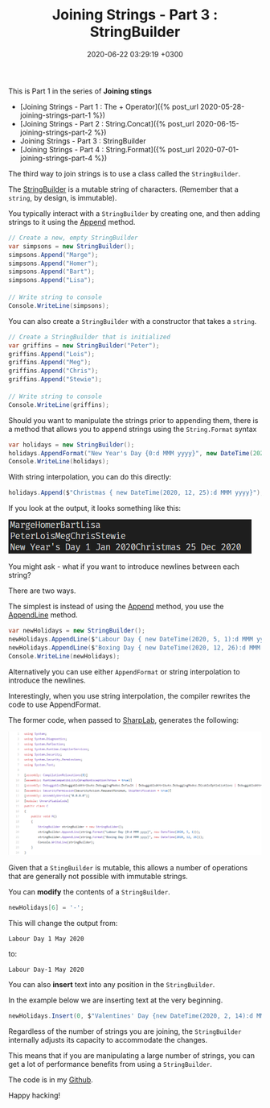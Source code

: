 ﻿---
layout: post
title: "Joining Strings - Part 3 : StringBuilder"
date: 2020-06-22 03:29:19 +0300
layout: post
categories:
  - .NET
  - Under The Hood
---

This is Part 1 in the series of **Joining stings**

* [Joining Strings - Part 1 : The + Operator]({% post_url 2020-05-28-joining-strings-part-1 %})
* [Joining Strings - Part 2 : String.Concat]({% post_url 2020-06-15-joining-strings-part-2 %})
* Joining Strings - Part 3 : StringBuilder
* [Joining Strings - Part 4 : String.Format]({% post_url 2020-07-01-joining-strings-part-4 %})

The third way to join strings is to use a class called the `StringBuilder`.

The [StringBuilder](https://docs.microsoft.com/en-us/dotnet/api/system.text.stringbuilder?view=netcore-3.1) is a mutable string of characters. (Remember that a `string`, by design, is immutable).

You typically interact with a `StringBuilder` by creating one, and then adding strings to it using the [Append](https://docs.microsoft.com/en-us/dotnet/api/system.text.stringbuilder.append?view=netcore-3.1) method.

```csharp
// Create a new, empty StringBuilder 
var simpsons = new StringBuilder();
simpsons.Append("Marge");
simpsons.Append("Homer");
simpsons.Append("Bart");
simpsons.Append("Lisa");

// Write string to console
Console.WriteLine(simpsons);
```

You can also create a `StringBuilder` with a constructor that takes a `string`.

```csharp
// Create a StringBuilder that is initialized
var griffins = new StringBuilder("Peter");
griffins.Append("Lois");
griffins.Append("Meg");
griffins.Append("Chris");
griffins.Append("Stewie");

// Write string to console
Console.WriteLine(griffins);
```

Should you want to manipulate the strings prior to appending them, there is a method that allows you to append strings using the `String.Format` syntax

```csharp
var holidays = new StringBuilder();
holidays.AppendFormat("New Year's Day {0:d MMM yyyy}", new DateTime(2020, 1, 1));
Console.WriteLine(holidays);
```

With string interpolation, you can do this directly:

```csharp
holidays.Append($"Christmas { new DateTime(2020, 12, 25):d MMM yyyy}");
```

If you look at the output, it looks something like this:

![](../images/2020/06/StringBuilderOutput.png)

You might ask - what if you want to introduce newlines between each string?

There are two ways.

The simplest is instead of using the [Append](https://docs.microsoft.com/en-us/dotnet/api/system.text.stringbuilder.append?view=netcore-3.1) method, you use the [AppendLine](https://docs.microsoft.com/en-us/dotnet/api/system.text.stringbuilder.appendline?view=netcore-3.1) method.

```csharp
var newHolidays = new StringBuilder();
newHolidays.AppendLine($"Labour Day { new DateTime(2020, 5, 1):d MMM yyyy}");
newHolidays.AppendLine($"Boxing Day { new DateTime(2020, 12, 26):d MMM yyyy}");
Console.WriteLine(newHolidays);
```

Alternatively you can use either `AppendFormat` or string interpolation to introduce the newlines.

Interestingly, when you use string interpolation, the compiler rewrites the code to use AppendFormat.
  
The former code, when passed to [SharpLab](https://sharplab.io/), generates the following:

![](../images/2020/06/AppendFormat.png)

Given that a `StingBuilder` is mutable, this allows a number of operations that are generally not possible with immutable strings.

You can **modify** the contents of a `StringBuilder`.

```csharp
newHolidays[6] = '-';
```

This will change the output from:

```plaintext
Labour Day 1 May 2020
```

to:

```plaintext
Labour Day-1 May 2020
```

You can also **insert** text into any position in the `StringBuilder`.

In the example below we are inserting text at the very beginning.

```csharp
newHolidays.Insert(0, $"Valentines' Day {new DateTime(2020, 2, 14):d MMM yyyy}{Environment.NewLine}");
```

Regardless of the number of strings you are joining, the `StringBuilder` internally adjusts its capacity to accommodate the changes.

This means that if you are manipulating a large number of strings, you can get a lot of performance benefits from using a `StringBuilder`.

The code is in my [Github](https://github.com/conradakunga/BlogCode/tree/master/25%20Jun%202020%20-%20Joining%20Strings%20-%20Part%203).

Happy hacking!